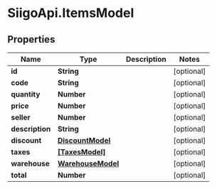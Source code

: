 # SiigoApi.ItemsModel

## Properties

Name | Type | Description | Notes
------------ | ------------- | ------------- | -------------
**id** | **String** |  | [optional] 
**code** | **String** |  | [optional] 
**quantity** | **Number** |  | [optional] 
**price** | **Number** |  | [optional] 
**seller** | **Number** |  | [optional] 
**description** | **String** |  | [optional] 
**discount** | [**DiscountModel**](DiscountModel.md) |  | [optional] 
**taxes** | [**[TaxesModel]**](TaxesModel.md) |  | [optional] 
**warehouse** | [**WarehouseModel**](WarehouseModel.md) |  | [optional] 
**total** | **Number** |  | [optional] 


